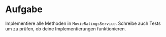 # Aufgabe
Implementiere alle Methoden in `MovieRatingsService`. Schreibe auch Tests um zu prüfen, ob deine Implementierungen funktionieren.